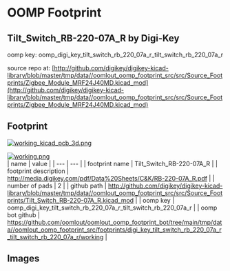 # OOMP Footprint  
## Tilt_Switch_RB-220-07A_R  by Digi-Key  
  
oomp key: oomp_digi_key_tilt_switch_rb_220_07a_r_tilt_switch_rb_220_07a_r  
  
source repo at: [http://github.com/digikey/digikey-kicad-library/blob/master/tmp/data//oomlout_oomp_footprint_src/src/Source_Footprints/Zigbee_Module_MRF24J40MD.kicad_mod](http://github.com/digikey/digikey-kicad-library/blob/master/tmp/data//oomlout_oomp_footprint_src/src/Source_Footprints/Zigbee_Module_MRF24J40MD.kicad_mod)  
## Footprint  
  
[![working_kicad_pcb_3d.png](working_kicad_pcb_3d_600.png)](working_kicad_pcb_3d.png)  
  
[![working.png](working_600.png)](working.png)  
| name | value | 
| --- | --- | 
| footprint name | Tilt_Switch_RB-220-07A_R | 
| footprint description | http://media.digikey.com/pdf/Data%20Sheets/C&K/RB-220-07A_R.pdf | 
| number of pads | 2 | 
| github path | http://github.com/digikey/digikey-kicad-library/blob/master/tmp/data//oomlout_oomp_footprint_src/src/Source_Footprints/Tilt_Switch_RB-220-07A_R.kicad_mod | 
| oomp key | oomp_digi_key_tilt_switch_rb_220_07a_r_tilt_switch_rb_220_07a_r | 
| oomp bot github | https://github.com/oomlout/oomlout_oomp_footprint_bot/tree/main/tmp/data//oomlout_oomp_footprint_src/footprints/digi_key_tilt_switch_rb_220_07a_r_tilt_switch_rb_220_07a_r/working | 
## Images  
